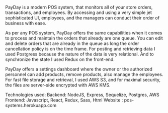 PayDay is a modern POS system, that monitors all of your store orders, transactions, and employees.
By accessing and using a very simple jet sophisticated UI, employees, and the managers can conduct their order of business with ease.

As per any POS system, PayDay offers the same capabilities when it comes to process and maintain the orders that already are one queue. You can edit and delete orders that are already in the queue as long the order cancellation policy is on the time frame. For posting and retrieving data I used Postgress because the nature of the data is very relational. And to synchronize the state I used Redux on the front-end.

PayDay offers a settings dashboard where the owner or the authorized personnel can add products, remove products, also manage the employees. For fast file storage and retrieval, I used AWS S3, and for maximal security, the files are server-side encrypted with AWS KMS.


Technologies used:
Backend: NodeJS, Express, Sequelize, Postgres, AWS
Frontend: Javascript, React, Redux, Sass, Html
Website : pos-systems.herokuapp.com

